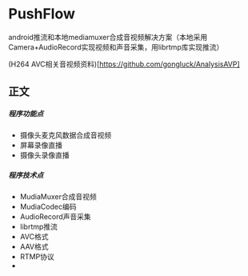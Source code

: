 # PushFlow
android推流和本地mediamuxer合成音视频解决方案（本地采用Camera+AudioRecord实现视频和声音采集，用librtmp库实现推流）

(H264 AVC相关音视频资料)[https://github.com/gongluck/AnalysisAVP]

## 正文

##### 程序功能点
- 摄像头麦克风数据合成音视频
- 屏幕录像直播
- 摄像头录像直播

##### 程序技术点
- MudiaMuxer合成音视频
- MudiaCodec编码
- AudioRecord声音采集
- librtmp推流
- AVC格式
- AAV格式
- RTMP协议
- 
